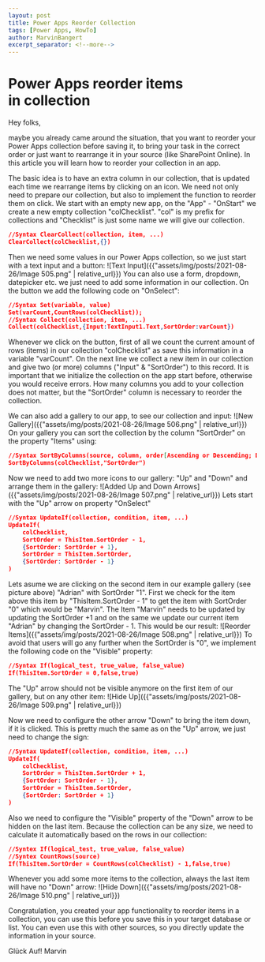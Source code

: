 ```yaml
---
layout: post
title: Power Apps Reorder Collection
tags: [Power Apps, HowTo]
author: MarvinBangert
excerpt_separator: <!--more-->
---
```


# Power Apps reorder items in collection
Hey folks,

maybe you already came around the situation, that you want to reorder your Power Apps collection before saving it, to bring your task in the correct order or just want to rearrange it in your source (like SharePoint Online). In this article you will learn how to reorder your collection in an app.
<!--more-->
The basic idea is to have an extra column in our collection, that is updated each time we rearrange items by clicking on an icon. We need not only need to prepare our collection, but also to implement the function to reorder them on click.
We start with an empty new app, on the "App" - "OnStart" we create a new empty collection "colChecklist". "col" is my prefix for collections and "Checklist" is just some name we will give our collection.
```json
//Syntax ClearCollect(collection, item, ...)
ClearCollect(colChecklist,{})
```
Then we need some values in our Power Apps collection, so we just start with a text input and a button:
![Text Input]({{"assets/img/posts/2021-08-26/Image 505.png" | relative_url}})
You can also use a form, dropdown, datepicker etc. we just need to add some information in our collection. On the button we add the following code on "OnSelect":
```json
//Syntax Set(variable, value)
Set(varCount,CountRows(colChecklist));
//Syntax Collect(collection, item, ...)
Collect(colChecklist,{Input:TextInput1.Text,SortOrder:varCount})
```
Whenever we click on the button, first of all we count the current amount of rows (items) in our collection "colChecklist" as save this information in a variable "varCount". On the next line we collect a new item in our collection and give two (or more) columns ("Input" & "SortOrder") to this record. It is important that we initialize the collection on the app start before, otherwise you would receive errors. How many columns you add to your collection does not matter, but the "SortOrder" column is necessary to reorder the collection.

We can also add a gallery to our app, to see our collection and input:
![New Gallery]({{"assets/img/posts/2021-08-26/Image 506.png" | relative_url}})
On your gallery you can sort the collection by the column "SortOrder" on the property "Items" using:
```json
//Syntax SortByColumns(source, column, order[Ascending or Descending; Default=Ascending], ...)
SortByColumns(colChecklist,"SortOrder")
```
Now we need to add two more icons to our gallery: "Up" and "Down" and arrange them in the gallery:
![Added Up and Down Arrows]({{"assets/img/posts/2021-08-26/Image 507.png" | relative_url}})
Lets start with the "Up" arrow on property "OnSelect"
```json
//Syntax UpdateIf(collection, condition, item, ...)
UpdateIf(
    colChecklist,
    SortOrder = ThisItem.SortOrder - 1,
    {SortOrder: SortOrder + 1},
    SortOrder = ThisItem.SortOrder,
    {SortOrder: SortOrder - 1}
)
```
Lets asume we are clicking on the second item in our example gallery (see picture above) "Adrian" with SortOrder "1". First we check for the item above this item by "ThisItem.SortOrder - 1" to get the item with SortOrder "0" which would be "Marvin". The Item "Marvin" needs to be updated by updating the SortOrder +1 and on the same we update our current item "Adrian" by changing the SortOrder - 1. This would be our result:
![Reorder Items]({{"assets/img/posts/2021-08-26/Image 508.png" | relative_url}})
To avoid that users will go any further when the SortOrder is "0", we implement the following code on the "Visible" property:
```json
//Syntax If(logical_test, true_value, false_value)
If(ThisItem.SortOrder = 0,false,true)
```
The "Up" arrow should not be visible anymore on the first item of our gallery, but on any other item:
![Hide Up]({{"assets/img/posts/2021-08-26/Image 509.png" | relative_url}})

Now we need to configure the other arrow "Down" to bring the item down, if it is clicked. This is pretty much the same as on the "Up" arrow, we just need to change the sign:
```json
//Syntax UpdateIf(collection, condition, item, ...)
UpdateIf(
    colChecklist,
    SortOrder = ThisItem.SortOrder + 1,
    {SortOrder: SortOrder - 1},
    SortOrder = ThisItem.SortOrder,
    {SortOrder: SortOrder + 1}
)
```
Also we need to configure the "Visible" property of the "Down" arrow to be hidden on the last item. Because the collection can be any size, we need to calculate it automatically based on the rows in our collection:
```json
//Syntex If(logical_test, true_value, false_value)
//Syntex CountRows(source)
If(ThisItem.SortOrder = CountRows(colChecklist) - 1,false,true)
```
Whenever you add some more items to the collection, always the last item will have no "Down" arrow:
![Hide Down]({{"assets/img/posts/2021-08-26/Image 510.png" | relative_url}})

Congratulation, you created your app functionality to reorder items in a collection, you can use this before you save this in your target database or list. You can even use this with other sources, so you directly update the information in your source.

Glück Auf!
Marvin
